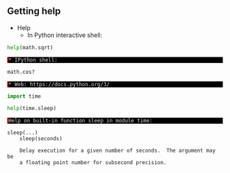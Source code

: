 ## Getting help

* Help
    * In Python interactive shell:
```python
help(math.sqrt)
```
<pre style="background-color: #000;color: #e2e2e2;font-family: Hack, Consolas, Menlo, Mono, monospace;border-left: .25em solid #bc0000;"><code>* IPython shell:</code></pre>
```python
math.cos?
```
<pre style="background-color: #000;color: #e2e2e2;font-family: Hack, Consolas, Menlo, Mono, monospace;border-left: .25em solid #bc0000;"><code>* Web: https://docs.python.org/3/  </code></pre>


```python
import time

help(time.sleep)
```

<pre style="background-color: #000;color: #e2e2e2;font-family: Hack, Consolas, Menlo, Mono, monospace;border-left: .25em solid #bc0000;"><code>Help on built-in function sleep in module time:</code></pre>
    
    sleep(...)
        sleep(seconds)
        
        Delay execution for a given number of seconds.  The argument may be
        a floating point number for subsecond precision.